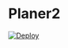 # Planer2

[![Deploy](https://www.herokucdn.com/deploy/button.svg)](https://heroku.com/deploy?template=https://github.com/mklkj/planer2)
